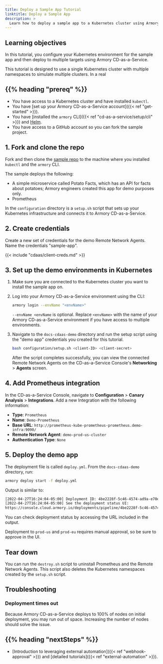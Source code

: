 ```yaml
---
title: Deploy a Sample App Tutorial
linktitle: Deploy a Sample App
description: >
  Learn how to deploy a sample app to a Kubernetes cluster using Armory Continuous Deployment-as-a-Service.
---
```


## Learning objectives

In this tutorial, you configure your Kubernetes environment for the sample app and then deploy to multiple targets using Armory CD-as-a-Service.

This tutorial is designed to use a single Kubernetes cluster with multiple namespaces to simulate multiple clusters. In a real



## {{% heading "prereq" %}}

* You have access to a Kubernetes cluster and have installed `kubectl`.
* You have [set up your Armory CD-as-a-Service account]({{< ref "get-started" >}}).
* You have [installed the `armory` CLI]({{< ref "cd-as-a-service/setup/cli" >}}) and [Helm](https://helm.sh/docs/intro/install/).
* You have access to a GitHub account so you can fork the sample project.

## 1. Fork and clone the repo

Fork and then clone the [sample repo](https://github.com/armory/docs-cdaas-demo) to the machine where you installed `kubectl` and the `armory` CLI.

The sample deploys the following:

- A simple microservice called Potato Facts, which has an API for facts about potatoes; Armory engineers created this app for demo purposes only.
- Prometheus

In the `configuration` directory is a `setup.sh` script that sets up your Kubernetes infrastructure and connects it to Armory CD-as-a-Service.

## 2. Create credentials

Create a new set of credentials for the demo Remote Network Agents. Name the credentials "sample-app".

{{< include "cdaas/client-creds.md" >}}

## 3. Set up the demo environments in Kubernetes

1. Make sure you are connected to the Kubernetes cluster you want to install the sample app on.
1. Log into your Armory CD-as-a-Service environment using the CLI:

   ```bash
   armory login --envName "<envName>"
   ```

   `--envName <envName` is optional. Replace `<envName>` with the name of your Armory CD-as-a-Service environment if you have access to multiple environments.

1. Navigate to the `docs-cdaas-demo` directory and run the setup script using the "demo app" credentials you created for this tutorial.

   ```bash
   bash configuration/setup.sh <client-ID> <client-secret>
   ```

   After the script completes successfully, you can view the connected Remote Network Agents on the CD-as-a-Service Console's **Networking** > **Agents** screen.

## 4. Add Prometheus integration

In the CD-as-a-Service Console, navigate to **Configuration** > **Canary Analysis** > **Integrations**. Add a new Integration with the following information:

* **Type**: `Prometheus`
* **Name**: `Demo-Prometheus`
* **Base URL**: `http://prometheus-kube-prometheus-prometheus.demo-infra:9090/`
* **Remote Network Agent**: `demo-prod-us-cluster`
* **Authentication Type**: `None`


## 5. Deploy the demo app

The deployment file is called `deploy.yml`. From the `docs-cdaas-demo` directory, run:

```bash
armory deploy start -f deploy.yml
```

Output is similar to:

```bash
[2022-04-27T16:24:04-05:00] Deployment ID: 4be2228f-5c46-4574-ad9a-e70e601d94c4
[2022-04-27T16:24:04-05:00] See the deployment status UI:
https://console.cloud.armory.io/deployments/pipeline/4be2228f-5c46-4574-ad9a-e70e601d94c4?environmentId=a8906e61-2388-4daa-b38e-4339390b9447
```

You can check deployment status by accessing the URL included in the output.

Deployment to `prod-us` and `prod-eu` requires manual approval, so be sure to approve in the UI.

## Tear down

You can run the `destroy.sh` script to uninstall Prometheus and the Remote Network Agents. This script also deletes the Kubernetes namespaces created by the `setup.sh` script.

## Troubleshooting

### Deployment times out

Because Armory CD-as-a-Service deploys to 100% of nodes on initial deployment, you may run out of space. Increasing the number of nodes should solve the issue.

## {{% heading "nextSteps" %}}

* [Introduction to leveraging external automation]({{< ref "webhook-approval" >}}) and [detailed tutorials]({{< ref "external-automation" >}}).


<br>